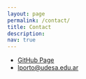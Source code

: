 ```yaml
---
layout: page
permalink: /contact/
title: Contact
description: 
nav: true
---
```


* <a href="https://lulaporto.github.io">GitHub Page</a> 
* <span class="email">lporto@udesa.edu.ar</span>